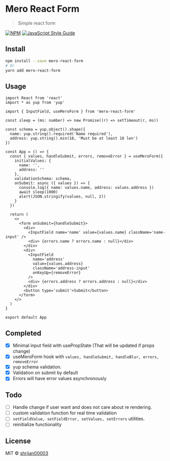 # Mero React Form

> Simple react form

[![NPM](https://img.shields.io/npm/v/mero-react-form.svg)](https://www.npmjs.com/package/mero-react-form) [![JavaScript Style Guide](https://img.shields.io/badge/code_style-standard-brightgreen.svg)](https://standardjs.com)

## Install

```bash
npm install --save mero-react-form
# Or
yarn add mero-react-form
```

## Usage

```tsx
import React from 'react'
import * as yup from 'yup'

import { InputField, useMeroForm } from 'mero-react-form'

const sleep = (ms: number) => new Promise((r) => setTimeout(r, ms))

const schema = yup.object().shape({
  name: yup.string().required('Name required'),
  address: yup.string().min(18, 'Must be at least 18 len')
})

const App = () => {
  const { values, handleSubmit, errors, removeError } = useMeroForm({
    initialValues: {
      name: '',
      address: ''
    },
    validationSchema: schema,
    onSubmit: async ({ values }) => {
      console.log({ name: values.name, address: values.address })
      await sleep(1000)
      alert(JSON.stringify(values, null, 2))
    }
  })

  return (
    <>
      <form onSubmit={handleSubmit}>
        <div>
          <InputField name='name' value={values.name} className='name-input' />
          <div> {errors.name ? errors.name : null}</div>
        </div>
        <div>
          <InputField
            name='address'
            value={values.address}
            className='address-input'
            onKeyUp={removeError}
          />
          <div> {errors.address ? errors.address : null}</div>
        </div>
        <button type='submit'>Submit</button>
      </form>
    </>
  )
}

export default App
```

## Completed

- [x] Minimal input field with usePropState (That will be updated if props change)
- [x] useMeroForm hook with `values, handleSubmit, handleBlur, errors, removeError`
- [x] yup schema validation.
- [x] Validation on submit by default
- [x] Errors will have error values asynchronously

## Todo

- [ ] Handle change if user want and does not care about re rendering.
- [ ] custom validation function for real time validation
- [ ] `setFieldValue, setFieldError, setValues, setErrors` utilities.
- [ ] reinitialize functionality

## License

MIT © [shrijan00003](https://github.com/shrijan00003)
